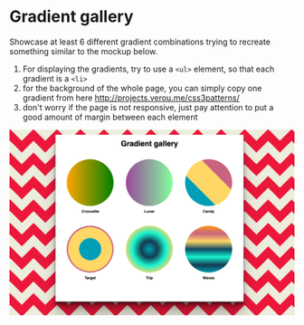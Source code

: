 # Gradient gallery

Showcase at least 6 different gradient combinations trying to recreate
something similar to the mockup below.

1. For displaying the gradients, try to use a `<ul>` element, so that each
   gradient is a `<li>`
1. for the background of the whole page, you can simply copy one gradient from here http://projects.verou.me/css3patterns/
1. don't worry if the page is not responsive, just pay attention to put a good amount of margin between each element

![](mockup.png)

